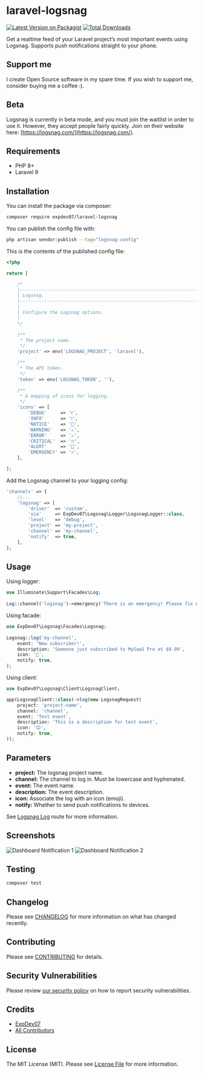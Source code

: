 
# laravel-logsnag

[![Latest Version on Packagist](https://img.shields.io/packagist/v/expdev07/laravel-logsnag.svg?style=flat-square)](https://packagist.org/packages/expdev07/laravel-logsnag)
[![Total Downloads](https://img.shields.io/packagist/dt/expdev07/laravel-logsnag.svg?style=flat-square)](https://packagist.org/packages/expdev07/laravel-logsnag)

Get a realtime feed of your Laravel project’s most important events using Logsnag. Supports push notifications straight to your 
phone. 

## Support me

I create Open Source software in my spare time. If you wish to support me, consider buying me a coffee :).

## Beta

Logsnag is currently in beta mode, and you must join the waitlist in order to use it. However, they accept people 
fairly quickly. Join on their website here: [https://logsnag.com/](https://logsnag.com/).

## Requirements

* PHP 8+
* Laravel 9

## Installation

You can install the package via composer:

```bash
composer require expdev07/laravel-logsnag
```

You can publish the config file with:

```bash
php artisan vendor:publish --tag="logsnag-config"
```

This is the contents of the published config file:

```php
<?php

return [

    /*
    |--------------------------------------------------------------------------
    | Logsnag.
    |--------------------------------------------------------------------------
    |
    | Configure the Logsnag options.
    |
    */

    /**
     * The project name.
     */
    'project' => env('LOGSNAG_PROJECT', 'laravel'),

    /**
     * The API token.
     */
    'token' => env('LOGSNAG_TOKEN', ''),

    /**
     * A mapping of icons for logging.
     */
    'icons' => [
        'DEBUG'     => 'ℹ️',
        'INFO'      => 'ℹ️',
        'NOTICE'    => '📌',
        'WARNING'   => '⚠️',
        'ERROR'     => '⚠️',
        'CRITICAL'  => '🔥',
        'ALERT'     => '🔔️',
        'EMERGENCY' => '💀',
    ],

];
```

Add the Logsnag channel to your logging config:

```php
'channels' => [
    //...
    'logsnag' => [
        'driver'  => 'custom',
        'via'     => ExpDev07\Logsnag\Logger\LogsnagLogger::class,
        'level'   => 'debug',
        'project' => 'my-project',
        'channel' => 'my-channel',
        'notify'  => true,         
    ],
];
```

## Usage

Using logger:

```php
use Illuminate\Support\Facades\Log;
 
Log::channel('logsnag')->emergency('There is an emergency! Please fix ASAP.');
```

Using facade:

```php
use ExpDev07\Logsnag\Facades\Logsnag;
 
Logsnag::log('my-channel', 
    event: 'New subscriber!', 
    description: 'Someone just subscribed to MySaaS Pro at $9.99', 
    icon: '🤑', 
    notify: true,
);
```

Using client:

```php
use ExpDev07\Logsnag\Client\LogsnagClient;

app(LogsnagClient::class)->log(new LogsnagRequest(
    project: 'project-name',
    channel: 'channel',
    event: 'Test event',
    description: 'This is a description for test event',
    icon: '😊',
    notify: true,
));
```

## Parameters

* **project:** The logsnag project name.
* **channel:** The channel to log in. Must be lowercase and hyphenated.
* **event:** The event name.
* **description:** The event description.
* **icon:** Associate the log with an icon (emoji).
* **notify:** Whether to send push notifications to devices.

See [Logsnag Log](https://sh4yy.notion.site/LogSnag-API-e942b03305c94d4fa72c8a3d24a0ad49#eb98c978cec841d0ab50d52be6eb9f80) route for more information.

## Screenshots

<img src="https://github.com/ExpDev07/laravel-logsnag/tree/main/.github/screenshots/dashboard_notification_1.png" alt="Dashboard Notification 1" />

<img src="https://github.com/ExpDev07/laravel-logsnag/tree/main/.github/screenshots/dashboard_notification_2.png" alt="Dashboard Notification 2" />

## Testing

```bash
composer test
```

## Changelog

Please see [CHANGELOG](CHANGELOG.md) for more information on what has changed recently.

## Contributing

Please see [CONTRIBUTING](https://github.com/spatie/.github/blob/main/CONTRIBUTING.md) for details.

## Security Vulnerabilities

Please review [our security policy](../../security/policy) on how to report security vulnerabilities.

## Credits

- [ExpDev07](https://github.com/ExpDev07)
- [All Contributors](../../contributors)

## License

The MIT License (MIT). Please see [License File](LICENSE.md) for more information.
